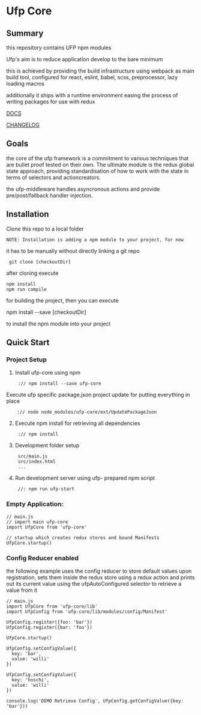 # Ufp Core

## Summary

this repository contains UFP npm modules

Ufp's aim is to reduce application develop to the bare minimum

this is achieved by providing the build infrastructure using webpack as
main build tool, configured for react, eslint, babel, scss, preprocessor,
lazy loading macros 

additionally it ships with a runtime environment easing the process of writing
packages for use with redux

[DOCS](docs/README.md)

[CHANGELOG](CHANGELOG.md)

## Goals

the core of the ufp framework is a commitment to various techniques that are bullet proof tested on their own. The ultimate module is the redux global state approach, providing standardisation of how to work with the state in terms of selectors and actioncreators. 

 the ufp-middleware handles asyncronous actions and provide pre/post/fallback handler injection. 




## Installation

Clone this repo to a local folder

    NOTE: Installation is adding a npm module to your project, for now

it has to be manually without directly linking a git repo

     git clone [checkoutDir]

after cloning execute

    npm install
    npm run compile

for building the project, then you can execute

  npm install --save [checkoutDir]

to install the npm module into your project



## Quick Start

### Project Setup

1. Install ufp-core using npm

        :// npm install --save ufp-core
    
Execute ufp specific package.json project update for putting everything in place

        :// node node_modules/ufp-core/ext/UpdatePackageJson
    
2. Execute npm install for retrieving all dependencies

        :// npm install
    
3. Development folder setup 

        src/main.js
        src/index.html
        ...
    
4. Run development server using ufp- prepared npm script 

        //: npm run ufp-start
    

### Empty Application:
 
    // main.js
    // import main ufp-core 
    import UfpCore from 'ufp-core'
    
    // startup which creates redux stores and bound Manifests
    UfpCore.startup()

### Config Reducer enabled

the following example uses the config reducer to store default values upon registration, 
sets them inside the redux store using a redux action and prints out its current value 
using the ufpAutoConfigured selector to retrieve a value from it

    // main.js
    import UfpCore from 'ufp-core/lib'
    import UfpConfig from 'ufp-core/lib/modules/config/Manifest'
    
    UfpConfig.register({foo: 'bar'})
    UfpConfig.register({bar: 'foo'})
    
    UfpCore.startup()
    
    UfpConfig.setConfigValue({
      key: 'bar',
      value: 'willi'
    })
    
    UfpConfig.setConfigValue({
      key: 'hoschi',
      value: 'willi'
    })
    
    console.log('DEMO Retrieve Config', UfpConfig.getConfigValue({key: 'bar'}))

    
    
  




